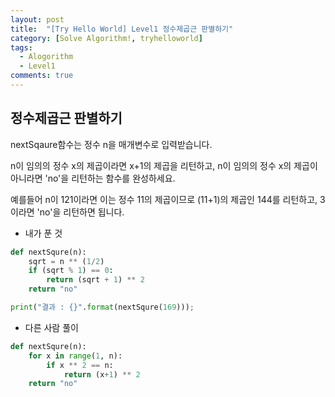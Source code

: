 ```yaml
---
layout: post
title:  "[Try Hello World] Level1 정수제곱근 판별하기"
category: [Solve Algorithm!, tryhelloworld]
tags:
  - Alogorithm
  - Level1
comments: true
---
```


## 정수제곱근 판별하기
nextSqaure함수는 정수 n을 매개변수로 입력받습니다.

n이 임의의 정수 x의 제곱이라면 x+1의 제곱을 리턴하고, n이 임의의 정수 x의 제곱이 아니라면 'no'을 리턴하는 함수를 완성하세요.

예를들어 n이 121이라면 이는 정수 11의 제곱이므로 (11+1)의 제곱인 144를 리턴하고, 3이라면 'no'을 리턴하면 됩니다.

- 내가 푼 것

```python
def nextSqure(n):
    sqrt = n ** (1/2)
    if (sqrt % 1) == 0:
    	return (sqrt + 1) ** 2
    return "no"

print("결과 : {}".format(nextSqure(169)));
```

- 다른 사람 풀이

```python
def nextSqure(n):
    for x in range(1, n):
        if x ** 2 == n:
            return (x+1) ** 2
    return "no"
```
